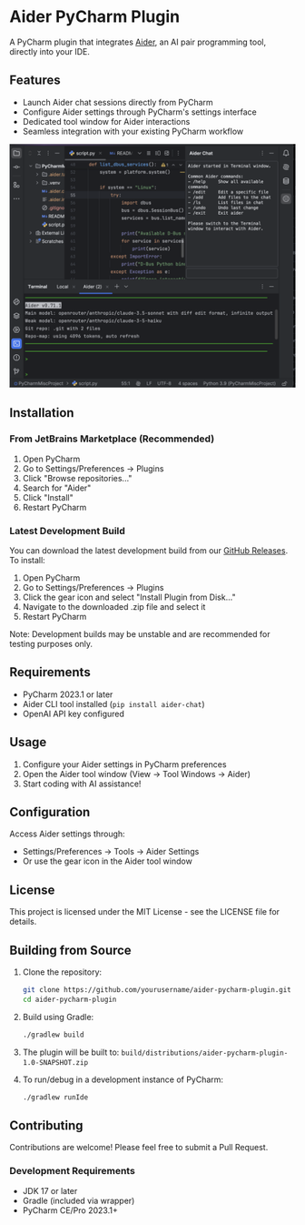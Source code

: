 # Aider PyCharm Plugin

A PyCharm plugin that integrates [Aider](https://aider.chat), an AI pair programming tool, directly into your IDE.

## Features

- Launch Aider chat sessions directly from PyCharm
- Configure Aider settings through PyCharm's settings interface
- Dedicated tool window for Aider interactions
- Seamless integration with your existing PyCharm workflow

![Aider PyCharm Plugin Interface](docs/images/s1.png)


## Installation

### From JetBrains Marketplace (Recommended)
1. Open PyCharm
2. Go to Settings/Preferences → Plugins
3. Click "Browse repositories..."
4. Search for "Aider"
5. Click "Install"
6. Restart PyCharm

### Latest Development Build
You can download the latest development build from our [GitHub Releases](https://github.com/vadika/aider-pycharm-plugin/releases/tag/latest).
To install:
1. Open PyCharm
2. Go to Settings/Preferences → Plugins
3. Click the gear icon and select "Install Plugin from Disk..."
4. Navigate to the downloaded .zip file and select it
5. Restart PyCharm

Note: Development builds may be unstable and are recommended for testing purposes only.

## Requirements

- PyCharm 2023.1 or later
- Aider CLI tool installed (`pip install aider-chat`)
- OpenAI API key configured

## Usage

1. Configure your Aider settings in PyCharm preferences
2. Open the Aider tool window (View → Tool Windows → Aider)
3. Start coding with AI assistance!

## Configuration

Access Aider settings through:
- Settings/Preferences → Tools → Aider Settings
- Or use the gear icon in the Aider tool window

## License

This project is licensed under the MIT License - see the LICENSE file for details.

## Building from Source

1. Clone the repository:
   ```bash
   git clone https://github.com/yourusername/aider-pycharm-plugin.git
   cd aider-pycharm-plugin
   ```

2. Build using Gradle:
   ```bash
   ./gradlew build
   ```

3. The plugin will be built to:
   `build/distributions/aider-pycharm-plugin-1.0-SNAPSHOT.zip`

4. To run/debug in a development instance of PyCharm:
   ```bash
   ./gradlew runIde
   ```

## Contributing

Contributions are welcome! Please feel free to submit a Pull Request.

### Development Requirements
- JDK 17 or later
- Gradle (included via wrapper)
- PyCharm CE/Pro 2023.1+
